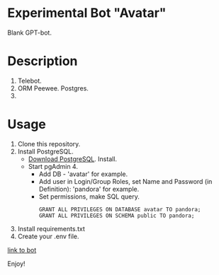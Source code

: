 # Experimental Bot "Avatar"
Blank GPT-bot.

# Description
1. Telebot.
2. ORM Peewee. Postgres.
3. 

# Usage
1. Clone this repository.
2. Install PostgreSQL.
   * [Download PostgreSQL](https://www.enterprisedb.com/downloads/postgres-postgresql-downloads). Install.
   * Start pgAdmin 4.
     * Add DB - 'avatar' for example.
     * Add user in Login/Group Roles, set Name and Password (in Definition): 'pandora' for example. 
     * Set permissions, make SQL query. 
       ```
       GRANT ALL PRIVILEGES ON DATABASE avatar TO pandora;
       GRANT ALL PRIVILEGES ON SCHEMA public TO pandora;
       ```
3. Install requirements.txt
4. Create your .env file.


[link to bot](https://github.com/) 

Enjoy!